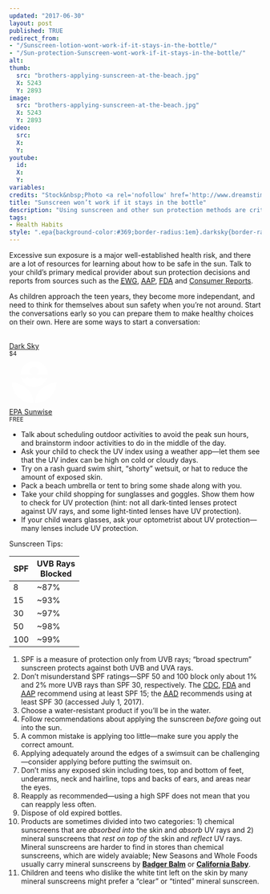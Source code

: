 ```yaml
---
updated: "2017-06-30"
layout: post
published: TRUE
redirect_from:
- "/Sunscreen-lotion-wont-work-if-it-stays-in-the-bottle/"
- "/Sun-protection-Sunscreen-wont-work-if-it-stays-in-the-bottle/"
alt:
thumb:
  src: "brothers-applying-sunscreen-at-the-beach.jpg"
  X: 5243
  Y: 2893
image:
  src: "brothers-applying-sunscreen-at-the-beach.jpg"
  X: 5243
  Y: 2893
video:
  src: 
  X: 
  Y: 
youtube:
  id:
  X:
  Y:
variables:
credits: "Stock&nbsp;Photo <a rel='nofollow' href='http://www.dreamstime.com/royalty-free-stock-images-sun-protection-image9977129'>&copy;</a>&nbsp;Monika&nbsp;Adamczyk"
title: "Sunscreen won’t work if it stays in the bottle"
description: "Using sunscreen and other sun protection methods are critial to skin cancer prevention. How do you help your child develop healthy sun safety habits?"
tags:
- Health Habits
style: ".epa{background-color:#369;border-radius:1em}.darksky{border-radius:1em}table{border-collapse:collapse}th{border-bottom:3px double black;vertical-align:bottom}"
---
```

Excessive sun exposure is a major well-established health risk, and there are a lot of resources for learning about how to be safe in the sun. Talk to your child’s primary medical provider about sun protection decisions and reports from sources such as the <a rel="nofollow" href="https://www.ewg.org/sunscreen/"><abbr title="Enviromental Working Group">EWG</abbr></a>, <a rel="nofollow" href="https://www.healthychildren.org/"><abbr title="American Academy of Pediatrics">AAP</abbr></a>, <a rel="nofollow" href="http://www.fda.gov/"><abbr title="U.S. Food and Drug Administration">FDA</abbr></a> and <a rel="nofollow" href="http://www.consumerreports.org/cro/sunscreens.htm">Consumer Reports</a>.

As children approach the teen years, they become more independant, and need to think for themselves about sun safety when you’re not around. Start the conversations early so you can prepare them to make healthy choices on their own. Here are some ways to start a conversation:
<aside class="float right side center">
	<div>
		<a rel="nofollow" href="http://darksky.net"><amp-img class="darksky" alt="Dark Sky app" width="100" height="100" src="{{site.cache}}/x/darksky.jpg"></amp-img><br>Dark Sky</a><br><small>$4</small>
	</div>
	<div>
	<a rel="nofollow" href="https://www.epa.gov/enviro/uv-index-mobile-app"><svg class="epa" width="100" height="100" viewBox="0 0 92.291048 92.290955" fill="#fff"><path d="m 58.833503,58.556982 c 12.134,-11.477 28.457,-12.353 28.457,-12.353 0,0 0.118,15.66 -11.467,26.47 -12.693,11.912 -28.244,11.912 -28.244,11.912 0,0 -0.663,-14.895 11.254,-26.029 m -25.258,-22.286 c 2.201,3.975 9.48,3.975 12.239,0 2.319,3.975 10.373,3.975 12.801,0 2.319,3.975 9.707,3.975 11.572,0 -2.977,10.922 -11.794,18.536 -24.151,18.536 -12.352,0 -22.167,-7.614 -24.377,-18.536 1.765,3.975 9.597,3.975 11.916,0 m -28.3530003,9.933 -0.222,0 c 0,0 15.4420003,0 28.2430003,12.021 12.24,11.467 11.359,26.256 11.359,26.256 0,0 -14.558,1.216 -28.017,-11.586 -12.7960003,-12.02 -11.3630003,-26.691 -11.3630003,-26.691 M 45.927503,7.7049817 c -0.113,0.327 -0.113,0 0,0 16.218,0 25.258,11.9120003 25.149,24.7040003 0,-0.108 -20.96,0 -20.96,0 1.875,-0.993 4.302,-3.526 4.302,-6.725 0,-4.742 -3.971,-7.837 -8.382,-7.837 -3.749,0 -8.495,2.646 -8.495,7.731 0,2.859 2.314,5.837 4.746,6.83 l -21.4,0 c 0,-13.558 9.816,-24.4810003 25.04,-24.7030003"/></svg><br>EPA Sunwise</a><br><small>FREE</small>
	</div>
</aside>
<ul class="left paragraph tail">
	<li>Talk about scheduling outdoor activities to avoid the peak sun hours, and brainstorm indoor activities to do in the middle of the day.</li>
	<li>Ask your child to check the UV index using a weather app&mdash;let them see that the UV index can be high on cold or cloudy days.</li>
	<li>Try on a rash guard swim shirt, “shorty” wetsuit, or hat to reduce the amount of exposed skin.</li>
	<li>Pack a beach umbrella or tent to bring some shade along with you.</li>
	<li>Take your child shopping for sunglasses and goggles. Show them how to check for UV protection (hint: not all dark-tinted lenses protect against UV rays, and some light-tinted lenses have UV protection).</li>
	<li>If your child wears glasses, ask your optometrist about UV protection&mdash;many lenses include UV protection.</li>
</ul>

Sunscreen Tips:
<aside class="float right side">
	<table>
		<thead><tr><th class="right">SPF</th><th class="center">UVB Rays<br>Blocked</th></tr></thead>
		<tbody>
			<tr><td class="right">8</td><td class="center">~87%</td></tr>
			<tr><td class="right">15</td><td class="center">~93%</td></tr>
			<tr><td class="right">30</td><td class="center">~97%</td></tr>
			<tr><td class="right">50</td><td class="center">~98%</td></tr>
			<tr><td class="right">100</td><td class="center">~99%</td></tr>
		</tbody>
	</table>
</aside>
<ol class="compact paragraph tail">
	<li>SPF is a measure of protection only from UVB rays; “broad spectrum” sunscreen protects against both UVB and UVA rays.</li>
	<li>Don’t misunderstand SPF ratings&mdash;SPF 50 and 100 block only about 1% and 2% more UVB rays than SPF 30, respectively. The <a rel="nofollow" href="http://www.cdc.gov/cancer/skin/basic_info/sun-safety.htm"><abbr title="Centers for Disease Control and Prevention">CDC</abbr></a>, <a rel="nofollow" href="http://www.fda.gov/drugs/resourcesforyou/consumers/buyingusingmedicinesafely/understandingover-the-countermedicines/ucm239463.htm"><abbr title="U.S. Food and Drug Administration">FDA</abbr></a> and <a rel="nofollow" href="https://www.healthychildren.org/English/safety-prevention/at-play/Pages/Sun-Safety.aspx"><abbr title="American Academy of Pediatrics">AAP</abbr></a> recommend using at least SPF 15; the <a rel="nofollow" href="https://www.aad.org/media/stats/prevention-and-care/sunscreen-faqs"><abbr title="American Academy of Dermatology">AAD</abbr></a> recommends using at least SPF 30 (accessed July 1, 2017).</li>
	<li>Choose a water-resistant product if you’ll be in the water.</li>
	<li>Follow recommendations about applying the sunscreen <i>before</i> going out into the sun.</li>
	<li>A common mistake is applying too little&mdash;make sure you apply the correct amount.</li>
	<li>Applying adequately around the edges of a swimsuit can be challenging&mdash;consider applying before putting the swimsuit on.</li>
	<li>Don’t miss any exposed skin including toes, top and bottom of feet, underarms, neck and hairline, tops and backs of ears, and areas near the eyes.</li>
	<li>Reapply as recommended&mdash;using a high SPF does not mean that you can reapply less often.</li>
	<li>Dispose of old expired bottles.</li>
	<li>Products are sometimes divided into two categories: 1) chemical sunscreens that are <i>absorbed into</i> the skin and <i>absorb</i> UV rays and 2) mineral sunscreens that <i>rest on top of</i> the skin and <i>reflect</i> UV rays. Mineral sunscreens are harder to find in stores than chemical sunscreens, which are widely avaiable; New Seasons and Whole Foods usually carry mineral sunscreens by <a rel="nofollow" href="http://www.badgerbalm.com/sunscreen"><strong>Badger Balm</strong></a> or <a rel="nofollow" href="http://www.californiababy.com/sunscreens.html"><strong>California Baby</strong></a>.</li>
	<li>Children and teens who dislike the white tint left on the skin by many mineral sunscreens might prefer a “clear” or “tinted” mineral sunscreen.</li>
</ol>